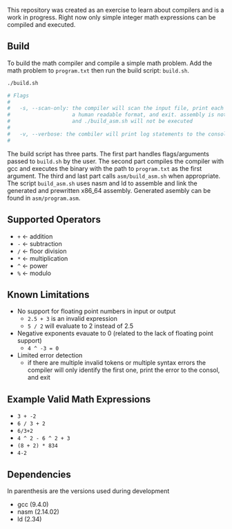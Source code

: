 This repository was created as an exercise to learn about compilers and is a work in progress. Right now only simple integer math expressions can be compiled and executed.

## Build

To build the math compiler and compile a simple math problem. Add the math problem to `program.txt` then run the build script: `build.sh`. 
```bash
./build.sh

# Flags
#
#   -s, --scan-only: the compiler will scan the input file, print each token in 
#                    a human readable format, and exit. assembly is not generated
#                    and ./build_asm.sh will not be executed
#
#   -v, --verbose: the combiler will print log statements to the consol
#
```
The build script has three parts. The first part handles flags/arguments passed to `build.sh` by the user. The second part compiles the compiler with gcc and executes the binary with the path to `program.txt` as the first argument. The third and last part calls `asm/build_asm.sh` when appropriate. The script `build_asm.sh` uses nasm and ld to assemble and link the generated and prewritten x86_64 assembly. Generated asembly can be found in `asm/program.asm`.

## Supported Operators
- `+`  <- addition
- `-`  <- subtraction
- `/`  <- floor division
- `*`  <- multiplication
- `^`  <- power
- `%`  <- modulo

## Known Limitations

- No support for floating point numbers in input or output
    - `2.5 + 3` is an invalid expression
    - `5 / 2` will evaluate to 2 instead of 2.5
- Negative exponents evauate to 0 (related to the lack of floating point support)
    - `4 ^ -3 = 0`
- Limited error detection
    - if there are multiple invalid tokens or multiple syntax errors the compiler will only identify the first one, print the error to the consol, and exit

## Example Valid Math Expressions
- `3 + -2`
- `6 / 3 + 2`
- `6/3+2`
- `4 ^ 2 - 6 ^ 2 + 3`
- `(8 + 2) * 834`
- `4-2`

## Dependencies
In parenthesis are the versions used during development
- gcc (9.4.0)
- nasm (2.14.02)
- ld (2.34)
